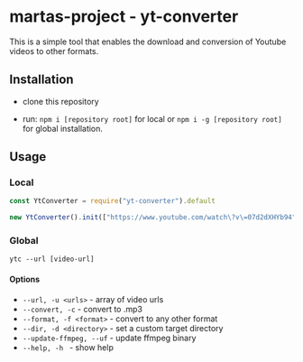 # martas-project - yt-converter

This is a simple tool that enables the download and conversion of Youtube videos to other formats.

## Installation

- clone this repository

- run: `npm i [repository root]` for local or `npm i -g [repository root]` for global installation. 

## Usage

### Local
``` js
const YtConverter = require("yt-converter").default

new YtConverter().init(["https://www.youtube.com/watch\?v\=07d2dXHYb94"], "./movies", true, "avi").catch(err => { console.error(err) })

```

### Global

`ytc --url [video-url]`


#### Options

- `--url, -u <urls>` - array of video urls
- `--convert, -c` - convert to .mp3
- `--format, -f <format>` - convert to any other format
- `--dir, -d <directory>` - set a custom target directory
- `--update-ffmpeg, --uf` - update ffmpeg binary
- `--help, -h ` - show help
